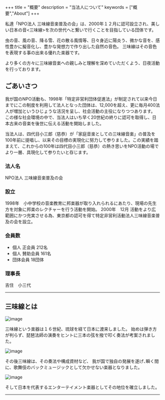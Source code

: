 +++
title = "概要"
description = "当法人について"
keywords = ["概要","About"]
+++

私達「NPO法人 三味線音楽普及の会」は、2000年１２月に認可設立され、美しい日本の音<三味線>を次の世代へと繋いで行くことを目指している団体です。 

虫の音、風の音、降る雪、花の散る風情等、日々身近に陽炎う、微かな音を、感性豊かに擬音化し、豊かな発想力で作り出した自然の音色。 三味線はその音色を表現する事の出来る優れた楽器です。

より多くの方々に三味線音楽への親しみと理解を深めていただくよう、日夜活動を行っております。

## ごあいさつ

我が国のNPO活動も、1998年「特定非営利団体促進法」が制定されて以来今日までにこの制度を利用して法人となった団体は、12,000を超え、更に毎月400法人が増加というひじょうな活況を呈し、社会活動の主役になりつつあります。 この様な社会環境の中で、当法人はいち早く20世紀の終りに認可を取得し、日本古来の音楽を後世に伝える活動を開始しました。

当法人は、四代目小三郎（慈恭）が「家庭音楽としての三味線音楽」の普及を100年前に提唱し、以来その目標の実現化に努力して参りました。この実績を踏まえて、これからの100年は四代目小三郎（慈恭）の熱き思いをNPO活動の場でより一層、具現化して参りたいと存じます。

### 法人名
NPO法人 三味線音楽普及の会

### 設立
1998年　小中学校の音楽教育に邦楽器が取り入れられるにあたり、現場の先生方を対象に邦楽のレクチャーを行う活動を開始。
2000年　12月 活動をより広範囲にかつ充実させる為、東京都の認可を得て特定非営利活動法人三味線音楽普及の会を設立。

### 会員数

* 個人 正会員 212名
* 個人 賛助会員 161名
* 団体会員 18団体


### 理事長

吉住　小三代

---

## 三味線とは

![image](/img/about/w1.gif)

三味線という楽器は１６世紀、琉球を経て日本に渡来しました。
始めは弾き方が判らず、琵琶法師の演奏をヒントに三本の弦を撥で叩く奏法が考案されました。

![image](/img/about/w3.gif)

その後三味線は、その奏法や構成資材など、
我が国で独自の発展を遂げ､瞬く間に、歌舞伎のバックミュージックとして欠かせない楽器となりました。

![image](/img/about/w4.gif)

そして日本を代表するエンターテイメント楽器としてその地位を確立しました。

---